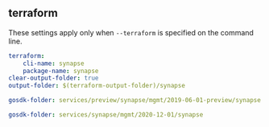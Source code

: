 
## terraform

These settings apply only when `--terraform` is specified on the command line.

``` yaml $(terraform)
terraform:
    cli-name: synapse
    package-name: synapse
clear-output-folder: true
output-folder: $(terraform-output-folder)/synapse
```

``` yaml $(tag) == 'package-2019-06-01-preview' && $(terraform)
gosdk-folder: services/preview/synapse/mgmt/2019-06-01-preview/synapse
```

``` yaml $(tag) == 'package-2020-12-01' && $(terraform)
gosdk-folder: services/synapse/mgmt/2020-12-01/synapse
```
